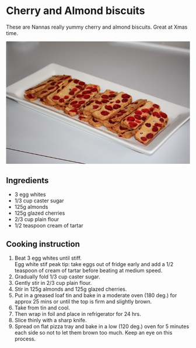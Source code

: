 # Cherry and Almond biscuits

These are Nannas really yummy cherry and almond biscuits. Great at Xmas time.

![Almond-Slice](../.gitbook/assets/almond-slice.jpg)

## Ingredients

* 3 egg whites                       
* 1/3 cup caster sugar
* 125g almonds                       
* 125g glazed cherries                
* 2/3 cup plain flour   
* 1/2 teaspoon cream of tartar             

## Cooking instruction

1. Beat 3 egg whites until stiff.  
   Egg white stif peak tip: take eggs out of fridge early and add a 1/2 teaspoon of cream of tartar before beating at medium speed.
2. Gradually fold 1/3 cup caster sugar.
3. Gently stir in 2/3 cup plain flour.
4. Stir in 125g almonds and 125g glazed cherries.
5. Put in a greased loaf tin and bake in a moderate oven (180 deg.) for approx 25 mins or until the top is firm and slightly brown.
6. Take from tin and cool.
7. Then wrap in foil and place in refrigerator for 24 hrs.
8. Slice thinly with a sharp knife.
9. Spread on flat pizza tray and bake in a low (120 deg.) oven for 5 minutes each side so not to let them brown too much. Keep an eye on this process.

